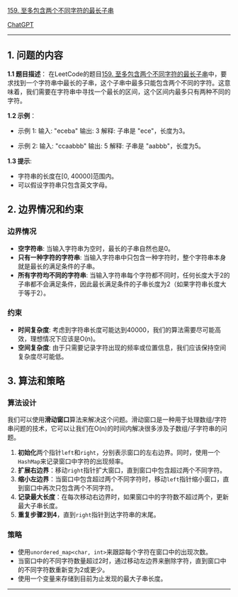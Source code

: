 [159. 至多包含两个不同字符的最长子串](https://leetcode.cn/problems/longest-substring-with-at-most-two-distinct-characters)

[ChatGPT](https://chat.openai.com/share/3e2ca6b8-2e9f-4e79-b04e-35e046d79775)

---

## 1. 问题的内容
**1.1 题目描述**：
在LeetCode的题目[159. 至多包含两个不同字符的最长子串](https://leetcode.cn/problems/longest-substring-with-at-most-two-distinct-characters)中，要求找到一个字符串中最长的子串，这个子串中最多只能包含两个不同的字符。这意味着，我们需要在字符串中寻找一个最长的区间，这个区间内最多只有两种不同的字符。

**1.2 示例**：
- 示例 1:
  输入: "eceba"
  输出: 3
  解释: 子串是 "ece"，长度为3。

- 示例 2:
  输入: "ccaabbb"
  输出: 5
  解释: 子串是 "aabbb"，长度为5。

**1.3 提示**:
- 字符串的长度在[0, 40000]范围内。
- 可以假设字符串只包含英文字母。

## 2. 边界情况和约束
### 边界情况
- **空字符串**: 当输入字符串为空时，最长的子串自然也是0。
- **只有一种字符的字符串**: 当输入字符串中只包含一种字符时，整个字符串本身就是最长的满足条件的子串。
- **所有字符均不同的字符串**: 当输入字符串每个字符都不同时，任何长度大于2的子串都不会满足条件，因此最长满足条件的子串长度为2（如果字符串长度大于等于2）。

### 约束
- **时间复杂度**: 考虑到字符串长度可能达到40000，我们的算法需要尽可能高效，理想情况下应该是O(n)。
- **空间复杂度**: 由于只需要记录字符出现的频率或位置信息，我们应该保持空间复杂度尽可能低。


## 3. 算法和策略
### 算法设计
我们可以使用**滑动窗口**算法来解决这个问题。滑动窗口是一种用于处理数组/字符串问题的技术，它可以让我们在O(n)的时间内解决很多涉及子数组/子字符串的问题。

1. **初始化**两个指针`left`和`right`，分别表示窗口的左右边界。同时，使用一个`HashMap`来记录窗口中字符的出现频率。
2. **扩展右边界**：移动`right`指针扩大窗口，直到窗口中包含超过两个不同字符。
3. **缩小左边界**：当窗口中包含超过两个不同字符时，移动`left`指针缩小窗口，直到窗口中再次只包含两个不同字符。
4. **记录最大长度**：在每次移动右边界时，如果窗口中的字符数不超过两个，更新最大子串长度。
5. **重复步骤2到4**，直到`right`指针到达字符串的末尾。

### 策略
- 使用`unordered_map<char, int>`来跟踪每个字符在窗口中的出现次数。
- 当窗口中的不同字符数量超过2时，通过移动左边界来删除字符，直到窗口中的不同字符数重新变为2或更少。
- 使用一个变量来存储到目前为止发现的最大子串长度。

---